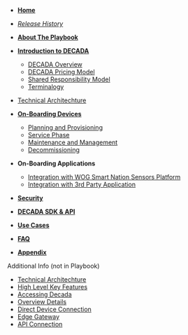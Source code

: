 <!-- docs/sidebar -->

- [**Home**](/#docs)
- [*Release History*](Release.md)
- [**About The Playbook**](AboutPlayBook.md)
- [**Introduction to DECADA**](Overview/intro.md)
     * [DECADA Overview](Overview/Overview.md)
     * [DECADA Pricing Model](Overview/Pricing.md)
     * [Shared Responsibility Model](Overview/Role.md)
     * [Terminalogy](Overview/EnOSGlossaries.md)
 - [Technical Architechture](Overview/HighNet.md)

- [**On-Boarding Devices**](Dev_Con/Lifecycle.md)
     * [Planning and Provisioning](Dev_Con/Onboard.md)
     * [Service Phase](Dev_Con/Service.md)
     * [Maintenance and Management](Dev_Con/Maintenance.md)
     * [Decommissioning](Dev_Con/Decommis.md)

- **On-Boarding Applications**
     * [Integration with WOG Smart Nation Sensors Platform](Dev_Con/WOG.md)
     * [Integration with 3rd Party Application](Dev_Con/3PApp.md)
- [**Security**](Dev_Con/security.md)
- [**DECADA SDK & API**](Dev_Con/SDK.md)
- [**Use Cases**](Dev_Con/usedcase.md)
- [**FAQ**](Dev_Con/FAQ.md)
- [**Appendix**](Dev_Con/Appendix.md)

Additional Info (not in Playbook)
- [Technical Architechture](Overview/HighNet.md)
- [High Level Key Features](Overview/Price.md)
- [Accessing Decada](Overview/AccessingEnOS.md)
- [Overview Details](Overview/Overview2.md)
- [Direct Device Connection](Dev_Con/Dev_DDC.md)
- [Edge Gateway](Dev_Con/Edge.md)
- [API Connection](Dev_Con/API.md)        

